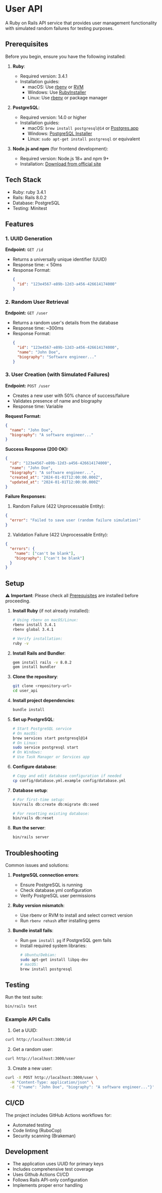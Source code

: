 # User API

A Ruby on Rails API service that provides user management functionality with simulated random failures for testing purposes.

## Prerequisites

Before you begin, ensure you have the following installed:

1. **Ruby**:
   - Required version: 3.4.1
   - Installation guides:
     - macOS: Use [rbenv](https://github.com/rbenv/rbenv#installation) or [RVM](https://rvm.io/rvm/install)
     - Windows: Use [RubyInstaller](https://rubyinstaller.org/)
     - Linux: Use [rbenv](https://github.com/rbenv/rbenv#installation) or package manager

2. **PostgreSQL**:
   - Required version: 14.0 or higher
   - Installation guides:
     - macOS: `brew install postgresql@14` or [Postgres.app](https://postgresapp.com/)
     - Windows: [PostgreSQL Installer](https://www.postgresql.org/download/windows/)
     - Linux: `sudo apt-get install postgresql` or equivalent

3. **Node.js and npm** (for frontend development):
   - Required version: Node.js 18+ and npm 9+
   - Installation: [Download from official site](https://nodejs.org/)

## Tech Stack

- Ruby: ruby 3.4.1
- Rails: Rails 8.0.2
- Database: PostgreSQL
- Testing: Minitest

## Features

### 1. UUID Generation
**Endpoint:** `GET /id`
- Returns a universally unique identifier (UUID)
- Response time: < 50ms
- Response Format:
  ```json
  {
    "id": "123e4567-e89b-12d3-a456-426614174000"
  }
  ```

### 2. Random User Retrieval
**Endpoint:** `GET /user`
- Returns a random user's details from the database
- Response time: ~300ms
- Response Format:
  ```json
  {
    "id": "123e4567-e89b-12d3-a456-426614174000",
    "name": "John Doe",
    "biography": "Software engineer..."
  }
  ```

### 3. User Creation (with Simulated Failures)
**Endpoint:** `POST /user`
- Creates a new user with 50% chance of success/failure
- Validates presence of name and biography
- Response time: Variable

**Request Format:**
```json
{
  "name": "John Doe",
  "biography": "A software engineer..."
}
```

**Success Response (200 OK):**
```json
{
  "id": "123e4567-e89b-12d3-a456-426614174000",
  "name": "John Doe",
  "biography": "A software engineer...",
  "created_at": "2024-01-01T12:00:00.000Z",
  "updated_at": "2024-01-01T12:00:00.000Z"
}
```

**Failure Responses:**
1. Random Failure (422 Unprocessable Entity):
```json
{
  "error": "Failed to save user (random failure simulation)"
}
```

2. Validation Failure (422 Unprocessable Entity):
```json
{
  "errors": {
    "name": ["can't be blank"],
    "biography": ["can't be blank"]
  }
}
```

## Setup

⚠️ **Important**: Please check all [Prerequisites](#prerequisites) are installed before proceeding.

1. **Install Ruby** (if not already installed):
   ```bash
   # Using rbenv on macOS/Linux:
   rbenv install 3.4.1
   rbenv global 3.4.1
   
   # Verify installation:
   ruby -v
   ```

2. **Install Rails and Bundler**:
   ```bash
   gem install rails -v 8.0.2
   gem install bundler
   ```

3. **Clone the repository**:
   ```bash
   git clone <repository-url>
   cd user_api
   ```

4. **Install project dependencies**:
   ```bash
   bundle install
   ```

5. **Set up PostgreSQL**:
   ```bash
   # Start PostgreSQL service
   # On macOS:
   brew services start postgresql@14
   # On Linux:
   sudo service postgresql start
   # On Windows:
   # Use Task Manager or Services app
   ```

6. **Configure database**:
   ```bash
   # Copy and edit database configuration if needed
   cp config/database.yml.example config/database.yml
   ```

7. **Database setup**:
   ```bash
   # For first-time setup:
   bin/rails db:create db:migrate db:seed

   # For resetting existing database:
   bin/rails db:reset
   ```

8. **Run the server**:
   ```bash
   bin/rails server
   ```

## Troubleshooting

Common issues and solutions:

1. **PostgreSQL connection errors**:
   - Ensure PostgreSQL is running
   - Check database.yml configuration
   - Verify PostgreSQL user permissions

2. **Ruby version mismatch**:
   - Use rbenv or RVM to install and select correct version
   - Run `rbenv rehash` after installing gems

3. **Bundle install fails**:
   - Run `gem install pg` if PostgreSQL gem fails
   - Install required system libraries:
     ```bash
     # Ubuntu/Debian:
     sudo apt-get install libpq-dev
     # macOS:
     brew install postgresql
     ```

## Testing

Run the test suite:
```bash
bin/rails test
```

### Example API Calls

1. Get a UUID:
```bash
curl http://localhost:3000/id
```

2. Get a random user:
```bash
curl http://localhost:3000/user
```

3. Create a new user:
```bash
curl -X POST http://localhost:3000/user \
  -H "Content-Type: application/json" \
  -d '{"name": "John Doe", "biography": "A software engineer..."}'
```

## CI/CD

The project includes GitHub Actions workflows for:
- Automated testing
- Code linting (RuboCop)
- Security scanning (Brakeman)

## Development

- The application uses UUID for primary keys
- Includes comprehensive test coverage
- Uses Github Actions CI/CD
- Follows Rails API-only configuration
- Implements proper error handling
